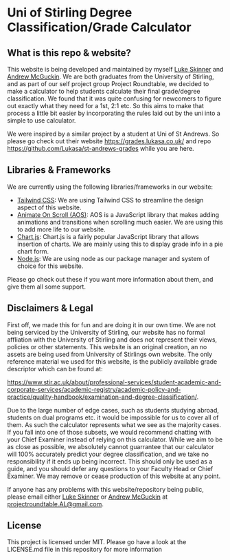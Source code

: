 # Uni of Stirling Degree Classification/Grade Calculator 

## What is this repo & website?
This website is being developed and maintained by myself [Luke Skinner](https://github.com/LJSkinner) and [Andrew McGuckin](https://github.com/AndrewMcGuckin). We are both graduates from the University of Stirling, and as part of our self project group Project Roundtable, we decided to make a calculator to help
students calculate their final grade/degree classification. We found that it was quite confusing for newcomers to figure out exactly what they need for a 1st, 2:1 etc. So this aims to make that process a little bit easier by incorporating the rules laid out by the uni into a simple to use calculator.

We were inspired by a similar project by a student at Uni of St Andrews. So please go check out their website https://grades.lukasa.co.uk/ and repo https://github.com/Lukasa/st-andrews-grades while you are here.

## Libraries & Frameworks
We are currently using the following libraries/frameworks in our website: 
* [Tailwind CSS](https://tailwindcss.com/): We are using Tailwind CSS to streamline the design aspect of this website. 
* [Animate On Scroll (AOS)](https://github.com/michalsnik/aos/tree/v2): AOS is a JavaScript library that makes adding animations and transitions when scrolling much easier. We are using this to add more life to our website. 
* [Chart.js](https://www.chartjs.org/): Chart.js is a fairly popular JavaScript library that allows insertion of charts. We are mainly using this to display grade info in a pie chart form.
* [Node.js](https://nodejs.org/en/): We are using node as our package manager and system of choice for this website.

Please go check out these if you want more information about them, and give them all some support. 

## Disclaimers & Legal
First off, we made this for fun and are doing it in our own time. We are not being serviced by the University of Stirling, our website has no formal affliation with the University of Stirling and does not represent their views, policies or other statements. This website is an original creation, an no assets are being used from University of Stirlings own website. The only reference material we used for this website, is the publicly available grade descriptor which can be found at:

https://www.stir.ac.uk/about/professional-services/student-academic-and-corporate-services/academic-registry/academic-policy-and-practice/quality-handbook/examination-and-degree-classification/. 

Due to the large number of edge cases, such as students studying abroad, students on dual programs etc. it would be impossible for us to cover all of them. As such the calculator represents what we see as the majority cases. If you fall into one of those subsets, we would recommend chatting with your Chief Examiner instead of relying on this calculator. While we aim to be as close as possible, we absolutely cannot guarrantee that our calculator will 100% accurately predict your degree classification, and we take no responsibility if it ends up being incorrect. This should only be used as a guide, and you should defer any questions to your Faculty Head or Chief Examiner. We may remove or cease production of this website at any point.

If anyone has any problems with this website/repository being public, please email either [Luke Skinner](https://github.com/LJSkinner) or [Andrew McGuckin](https://github.com/AndrewMcGuckin) at projectroundtable.AL@gmail.com.

## License
This project is licensed under MIT. Please go have a look at the LICENSE.md file in this repository for more information
